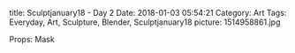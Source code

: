 title: Sculptjanuary18 - Day 2
Date: 2018-01-03 05:54:21
Category: Art
Tags: Everyday, Art, Sculpture, Blender, Sculptjanuary18
picture: 1514958861.jpg

Props: Mask
